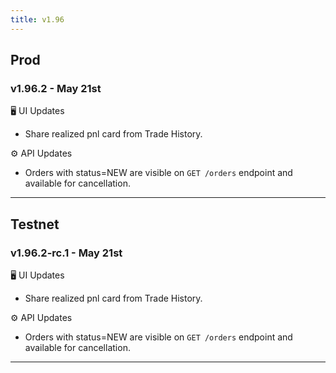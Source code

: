 ```yaml
---
title: v1.96
---
```

## Prod
### v1.96.2 - May 21st
🖥️  UI Updates
* Share realized pnl card from Trade History.

⚙️ API Updates
* Orders with status=NEW are visible on `GET /orders` endpoint and available for cancellation.
---

## Testnet
### v1.96.2-rc.1 - May 21st
🖥️  UI Updates
* Share realized pnl card from Trade History.

⚙️ API Updates
* Orders with status=NEW are visible on `GET /orders` endpoint and available for cancellation.
---
